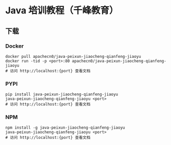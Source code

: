 # Java 培训教程（千峰教育）

## 下载

### Docker

```
docker pull apachecn0/java-peixun-jiaocheng-qianfeng-jiaoyu
docker run -tid -p <port>:80 apachecn0/java-peixun-jiaocheng-qianfeng-jiaoyu
# 访问 http://localhost:{port} 查看文档
```

### PYPI

```
pip install java-peixun-jiaocheng-qianfeng-jiaoyu
java-peixun-jiaocheng-qianfeng-jiaoyu <port>
# 访问 http://localhost:{port} 查看文档
```

### NPM

```
npm install -g java-peixun-jiaocheng-qianfeng-jiaoyu
java-peixun-jiaocheng-qianfeng-jiaoyu <port>
# 访问 http://localhost:{port} 查看文档
```